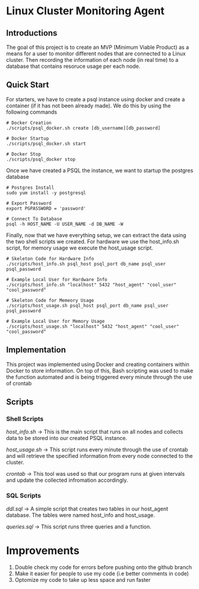 # Linux Cluster Monitoring Agent
## Introductions

The goal of this project is to create an MVP (Minimum Viable Product) as a means for a user to monitor different nodes that are connected to a Linux cluster. Then recording the information of each node (in real time) to a database that contains resoruce usage per each node.

## Quick Start
For starters, we have to create a psql instance using docker and create a container (if it has not been already made). We do this by using the following commands

```console
# Docker Creation
./scripts/psql_docker.sh create [db_username][db_password]

# Docker Startup
./scripts/psql_docker.sh start

# Docker Stop
./scripts/psql_docker stop
```

Once we have created a PSQL the instance, we want to startup the postgres database

```Console
# Postgres Install
sudo yum install -y postgresql

# Export Password
export PGPASSWORD = 'password'

# Connect To Database
psql -h HOST_NAME -U USER_NAME -d DB_NAME -W
```

Finally, now that we have everything setup, we can extract the data using the two shell scripts we created. For hardware we use the host_info.sh script, for memory usage we execute the host_usage script.

```console
# Skeleton Code for Hardware Info
./scripts/host_info.sh psql_host psql_port db_name psql_user psql_password

# Example Local User for Hardware Info
./scripts/host_info.sh "localhost" 5432 "host_agent" "cool_user" "cool_password"

# Skeleton Code for Memeory Usage
./scripts/host_usage.sh psql_host psql_port db_name psql_user psql_password

# Example Local User for Memory Usage
./scripts/host_usage.sh "localhost" 5432 "host_agent" "cool_user" "cool_password"
```

## Implementation
This project was implemented using Docker and creating containers within Docker to store information. On top of this, Bash scripting was used to make the function automated and is being triggered every minute through the use of crontab

## Scripts

### Shell Scripts
*host_info.sh* -> This is the main script that runs on all nodes and collects data to be stored into our created PSQL instance.

*host_usage.sh* -> This script runs every minute through the use of crontab and will retrieve the specified information from every node connected to the cluster.

*crontab* -> This tool was used so that our program runs at given intervals and update the collected infromation accordingly.

### SQL Scripts

*ddl.sql* -> A simple script that creates two tables in our host_agent database. The tables were named host_info and host_usage.

*queries.sql* -> This script runs three queries and a function.

# Improvements
1. Double check my code for errors before pushing onto the github branch
2. Make it easier for people to use my code (i.e better comments in code)
3. Optomize my code to take up less space and run faster

